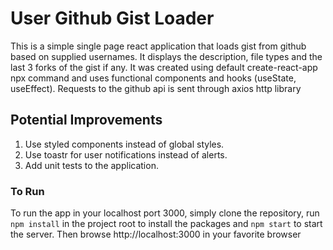 # User Github Gist Loader
This is a simple single page react application that loads gist from github based on supplied usernames. It displays the description, file types and the last 3 forks of the gist if any. It was created using default create-react-app npx command and uses functional components and hooks (useState, useEffect). Requests to the github api is sent through axios http library

## Potential Improvements
1. Use styled components instead of global styles.
2. Use toastr for user notifications instead of alerts.
3. Add unit tests to the application.

### To Run
To run the app in your localhost port 3000, simply clone the repository, run `npm install` in the project root to install the packages and `npm start` to start the server. Then browse http://localhost:3000 in your favorite browser
